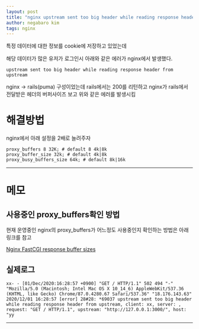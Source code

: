 ```yaml
---
layout: post
title: "nginx upstream sent too big header while reading response header from upstream에러 해결방법"
author: negabaro kim
tags: nginx
---
```



특정 데이터에 대한 정보를 cookie에 저장하고 있었는데

해당 데이터가 많은 유저가 로그인시 아래와 같은 에러가 nginx에서 발생했다.

```
upstream sent too big header while reading response header from upstream
```

nginx -> rails(puma) 구성이었는데 rails에서는 200를 리턴하고 nginx가 rails에서 전달받은 헤더의 버퍼사이즈 보고 
위와 같은 에러를 발생시킴

# 해결방법

nginx에서 아래 설정을 2배로 늘려주자



```
proxy_buffers 8 32K; # default 8 4k|8k
proxy_buffer_size 32k; # default 4k|8k
proxy_busy_buffers_size 64k; # default 8k|16k
```


---

# 메모

## 사용중인 proxy_buffers확인 방법

현재 운영중인 nginx의 proxy_buffers가 어느정도 사용중인지 확인하는 방법은 아래링크를 참고

[Nginx FastCGI response buffer sizes]

## 실제로그

```
xx- - [01/Dec/2020:16:28:57 +0900] "GET / HTTP/1.1" 502 494 "-" "Mozilla/5.0 (Macintosh; Intel Mac OS X 10_14_6) AppleWebKit/537.36 (KHTML, like Gecko) Chrome/87.0.4280.67 Safari/537.36" "18.176.143.63"
2020/12/01 16:28:57 [error] 28#28: *69037 upstream sent too big header while reading response header from upstream, client: xx, server: , request: "GET / HTTP/1.1", upstream: "http://127.0.0.1:3000/", host: "yy
```

---

[Nginx FastCGI response buffer sizes]: https://gist.github.com/magnetikonline/11312172#determine-fastcgi-response-sizes%E3%82%88%E3%82%8A